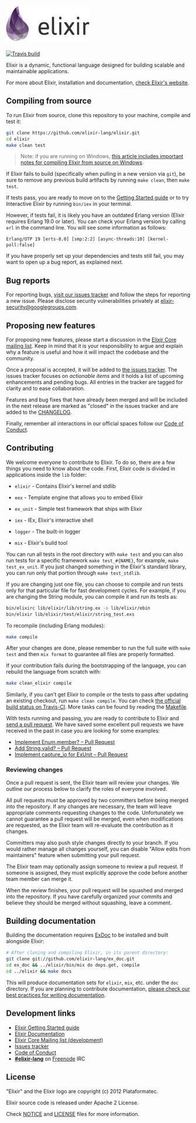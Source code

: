 ![Elixir](https://github.com/elixir-lang/elixir-lang.github.com/raw/master/images/logo/logo.png)
=========
[![Travis build](https://secure.travis-ci.org/elixir-lang/elixir.svg?branch=master
"Build Status")](https://travis-ci.org/elixir-lang/elixir)

Elixir is a dynamic, functional language designed for building scalable and maintainable applications.

For more about Elixir, installation and documentation,
[check Elixir's website](http://elixir-lang.org/).

## Compiling from source

To run Elixir from source, clone this repository to your machine, compile and test it:

```sh
git clone https://github.com/elixir-lang/elixir.git
cd elixir
make clean test
```

> Note: if you are running on Windows,
[this article includes important notes for compiling Elixir from source
on Windows](https://github.com/elixir-lang/elixir/wiki/Windows).

If Elixir fails to build (specifically when pulling in a new version via
`git`), be sure to remove any previous build artifacts by running
`make clean`, then `make test`.

If tests pass, you are ready to move on to the [Getting Started guide][1]
or to try Interactive Elixir by running `bin/iex` in your terminal.

However, if tests fail, it is likely you have an outdated Erlang version
(Elixir requires Erlang 19.0 or later). You can check your Erlang version
by calling `erl` in the command line. You will see some information as follows:

    Erlang/OTP 19 [erts-8.0] [smp:2:2] [async-threads:10] [kernel-poll:false]

If you have properly set up your dependencies and tests still fail,
you may want to open up a bug report, as explained next.

## Bug reports

For reporting bugs, [visit our issues tracker][2] and follow the steps
for reporting a new issue. Please disclose security vulnerabilities
privately at elixir-security@googlegroups.com.

## Proposing new features

For proposing new features, please start a discussion in the
[Elixir Core mailing list][3]. Keep in mind that it is your responsibility
to argue and explain why a feature is useful and how it will impact the
codebase and the community.

Once a proposal is accepted, it will be added to [the issues tracker][2].
The issues tracker focuses on *actionable items* and it holds a list of
upcoming enhancements and pending bugs. All entries in the tracker are
tagged for clarity and to ease collaboration.

Features and bug fixes that have already been merged and will be included
in the next release are marked as "closed" in the issues tracker and are
added to the [CHANGELOG](CHANGELOG.md).

Finally, remember all interactions in our official spaces follow our
[Code of Conduct][7].

## Contributing

We welcome everyone to contribute to Elixir. To do so, there are a few
things you need to know about the code. First, Elixir code is divided
in applications inside the `lib` folder:

* `elixir` - Contains Elixir's kernel and stdlib

* `eex` - Template engine that allows you to embed Elixir

* `ex_unit` - Simple test framework that ships with Elixir

* `iex` - IEx, Elixir's interactive shell

* `logger` - The built-in logger

* `mix` - Elixir's build tool

You can run all tests in the root directory with `make test` and you can
also run tests for a specific framework `make test_#{NAME}`, for example,
`make test_ex_unit`. If you just changed something in the Elixir's standard
library, you can run only that portion through `make test_stdlib`.

If you are changing just one file, you can choose to compile and run tests only
for that particular file for fast development cycles. For example, if you
are changing the String module, you can compile it and run its tests as:

```sh
bin/elixirc lib/elixir/lib/string.ex -o lib/elixir/ebin
bin/elixir lib/elixir/test/elixir/string_test.exs
```

To recompile (including Erlang modules):

```sh
make compile
```

After your changes are done, please remember to run the full suite with
`make test` and then `mix format` to guarantee all files are properly
formatted.

If your contribution fails during the bootstrapping of the language,
you can rebuild the language from scratch with:

```sh
make clean_elixir compile
```

Similarly, if you can't get Elixir to compile or the tests to pass after
updating an existing checkout, run `make clean compile`. You can check
[the official build status on Travis-CI](https://travis-ci.org/elixir-lang/elixir).
More tasks can be found by reading the [Makefile](./Makefile).

With tests running and passing, you are ready to contribute to Elixir and
[send a pull request](https://help.github.com/articles/using-pull-requests/).
We have saved some excellent pull requests we have received in the past in
case you are looking for some examples:

* [Implement Enum.member? – Pull Request](https://github.com/elixir-lang/elixir/pull/992)
* [Add String.valid? – Pull Request](https://github.com/elixir-lang/elixir/pull/1058)
* [Implement capture_io for ExUnit – Pull Request](https://github.com/elixir-lang/elixir/pull/1059)

### Reviewing changes

Once a pull request is sent, the Elixir team will review your changes.
We outline our process below to clarify the roles of everyone involved.

All pull requests must be approved by two committers before being merged into
the repository. If any changes are necessary, the team will leave appropriate
comments requesting changes to the code. Unfortunately we cannot guarantee a
pull request will be merged, even when modifications are requested, as the Elixir
team will re-evaluate the contribution as it changes.

Committers may also push style changes directly to your branch. If you would
rather manage all changes yourself, you can disable "Allow edits from maintainers"
feature when submitting your pull request.

The Elixir team may optionally assign someone to review a pull request.
If someone is assigned, they must explicitly approve the code before
another team member can merge it.

When the review finishes, your pull request will be squashed and merged
into the repository. If you have carefully organized your commits and
believe they should be merged without squashing, leave a comment.

## Building documentation

Building the documentation requires [ExDoc](https://github.com/elixir-lang/ex_doc)
to be installed and built alongside Elixir:

```sh
# After cloning and compiling Elixir, in its parent directory:
git clone git://github.com/elixir-lang/ex_doc.git
cd ex_doc && ../elixir/bin/mix do deps.get, compile
cd ../elixir && make docs
```

This will produce documentation sets for `elixir`, `mix`, etc. under
the `doc` directory. If you are planning to contribute documentation,
[please check our best practices for writing documentation](https://hexdocs.pm/elixir/writing-documentation.html).

## Development links

  * [Elixir Getting Started guide][1]
  * [Elixir Documentation][6]
  * [Elixir Core Mailing list (development)][3]
  * [Issues tracker][2]
  * [Code of Conduct][7]
  * **[#elixir-lang][4]** on [Freenode][5] IRC

  [1]: https://elixir-lang.org/getting-started/introduction.html
  [2]: https://github.com/elixir-lang/elixir/issues
  [3]: https://groups.google.com/group/elixir-lang-core
  [4]: https://webchat.freenode.net/?channels=#elixir-lang
  [5]: http://www.freenode.net
  [6]: http://elixir-lang.org/docs.html
  [7]: CODE_OF_CONDUCT.md

## License

"Elixir" and the Elixir logo are copyright (c) 2012 Plataformatec.

Elixir source code is released under Apache 2 License.

Check [NOTICE](NOTICE) and [LICENSE](LICENSE) files for more
information.
